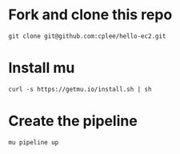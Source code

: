 # Fork and clone this repo
```
git clone git@github.com:cplee/hello-ec2.git
```

# Install mu
```
curl -s https://getmu.io/install.sh | sh
```

# Create the pipeline
```
mu pipeline up
```
